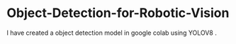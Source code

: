 # Object-Detection-for-Robotic-Vision
I have created a object detection model in google colab using YOLOV8 . 
